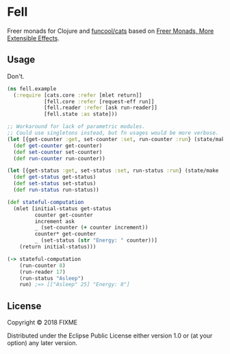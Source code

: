 # Fell

Freer monads for Clojure and [funcool/cats](http://funcool.github.io/cats/latest/) based on
[Freer Monads, More Extensible Effects](http://okmij.org/ftp/Haskell/extensible/more.pdf).

## Usage

Don't.

```clojure
(ns fell.example
  (:require [cats.core :refer [mlet return]]
            [fell.core :refer [request-eff run]]
            [fell.reader :refer [ask run-reader]]
            [fell.state :as state]))

;; Workaround for lack of parametric modules.
;; Could use singletons instead, but fn usages would be more verbose.
(let [{get-counter :get, set-counter :set, run-counter :run} (state/make ::counter)]
  (def get-counter get-counter)
  (def set-counter set-counter)
  (def run-counter run-counter))

(let [{get-status :get, set-status :set, run-status :run} (state/make ::status)]
  (def get-status get-status)
  (def set-status set-status)
  (def run-status run-status))

(def stateful-computation
  (mlet [initial-status get-status
         counter get-counter
         increment ask
         _ (set-counter (+ counter increment))
         counter* get-counter
         _ (set-status (str "Energy: " counter))]
    (return initial-status)))

(-> stateful-computation
    (run-counter 8)
    (run-reader 17)
    (run-status "Asleep")
    run) ;=> [["Asleep" 25] "Energy: 8"]
```

## License

Copyright © 2018 FIXME

Distributed under the Eclipse Public License either version 1.0 or (at
your option) any later version.
